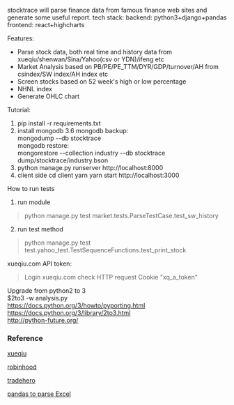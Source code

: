 stocktrace will parse finance data from famous finance web sites and generate some useful report.
tech stack:
backend: python3+django+pandas
frontend: react+highcharts

Features:
* Parse stock data, both real time and history data from xueqiu/shenwan/Sina/Yahoo(csv or YDN)/ifeng etc
* Market Analysis based on PB/PE/PE_TTM/DYR/GDP/turnover/AH from csindex/SW index/AH index etc
* Screen stocks based on 52 week's high or low percentage
* NHNL index
* Generate OHLC chart

Tutorial:
1. pip install -r requirements.txt
2. install mongodb 3.6
mongodb backup:  
mongodump  --db stocktrace  
mongodb restore:  
mongorestore --collection industry --db stocktrace dump/stocktrace/industry.bson  
3. python manage.py runserver
http://localhost:8000
4. client side
cd client
yarn
yarn start
http://localhost:3000


How to run tests

1. run module

> python manage.py test market.tests.ParseTestCase.test_sw_history

2. run test method

> python manage.py test test.yahoo_test.TestSequenceFunctions.test_print_stock


xueqiu.com API token:

> Login xueqiu.com check HTTP request Cookie "xq_a_token"


Upgrade from python2 to 3  
$2to3 -w analysis.py  
https://docs.python.org/3/howto/pyporting.html  
https://docs.python.org/3/library/2to3.html  
http://python-future.org/  

### Reference

[xueqiu](www.xueqiu.com)

[robinhood](https://www.robinhood.com/)

[tradehero](http://www.tradehero.mobi/)

[pandas to parse Excel](http://pbpython.com/excel-pandas-comp.html)





